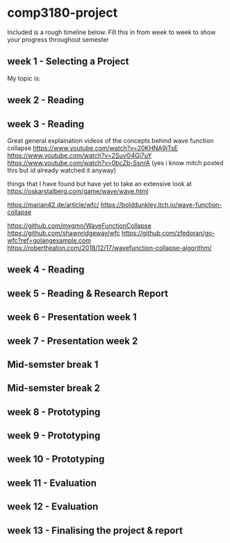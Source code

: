 # comp3180-project

Included is a rough timeline below. Fill this in from week to week to show your progress throughout semester

## week 1 - Selecting a Project

My topic is: 

## week 2 - Reading

## week 3 - Reading
Great general explaination videos of the concepts behind wave function collapse 
https://www.youtube.com/watch?v=20KHNA9jTsE
https://www.youtube.com/watch?v=2SuvO4Gi7uY
https://www.youtube.com/watch?v=0bcZb-SsnrA (yes i know mitch posted this but id already watched it anyway)

things that I have found but have yet to take an extensive look at
https://oskarstalberg.com/game/wave/wave.html

https://marian42.de/article/wfc/
https://bolddunkley.itch.io/wave-function-collapse

https://github.com/mxgmn/WaveFunctionCollapse
https://github.com/shawnridgeway/wfc
https://github.com/zfedoran/go-wfc?ref=golangexample.com
https://robertheaton.com/2018/12/17/wavefunction-collapse-algorithm/

## week 4 - Reading

## week 5 - Reading & Research Report

## week 6 - Presentation week 1

## week 7 - Presentation week 2

## Mid-semster break 1

## Mid-semster break 2

## week 8 - Prototyping

## week 9 - Prototyping

## week 10 - Prototyping

## week 11 - Evaluation

## week 12 - Evaluation

## week 13 - Finalising the project & report
